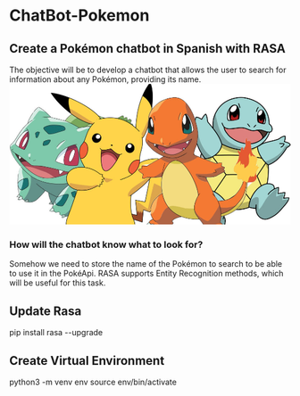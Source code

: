 # ChatBot-Pokemon

## Create a Pokémon chatbot in Spanish with RASA
The objective will be to develop a chatbot that allows the user to search for information about any Pokémon, providing its name.
[<img src="images/pokemon.png" width="600"/>](images/pokemon.png)

### How will the chatbot know what to look for?
Somehow we need to store the name of the Pokémon to search to be able to use it in the PokéApi. RASA supports Entity Recognition methods, which will be useful for this task.


## Update Rasa
pip install rasa --upgrade

## Create Virtual Environment 
python3 -m venv env
source env/bin/activate
